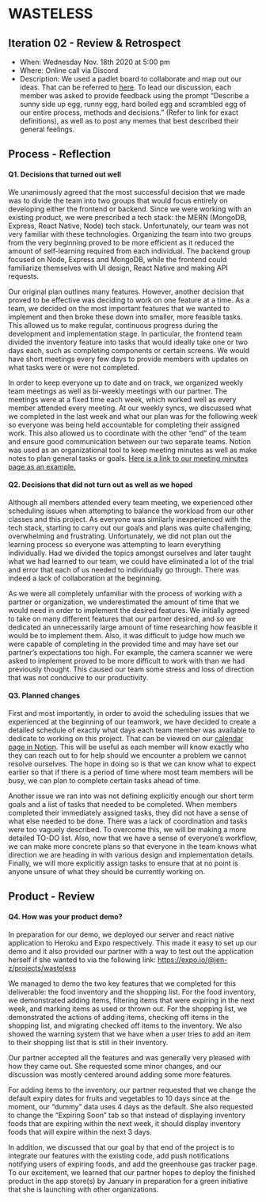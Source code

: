 # WASTELESS

## Iteration 02 - Review & Retrospect

 * When: Wednesday Nov. 18th 2020 at 5:00 pm
 * Where: Online call via Discord
 * Description: We used a padlet board to collaborate and map out our ideas. That can be referred to [here](https://padlet.com/jzhangyuyu/1icdxcwkw3qy0ezx). To lead our discussion, each member was asked to provide feedback using the prompt “Describe a sunny side up egg, runny egg, hard boiled egg and scrambled egg of our entire process, methods and decisions.” (Refer to link for exact definitions), as well as to post any memes that best described their general feelings. 

## Process - Reflection


#### Q1. Decisions that turned out well

We unanimously agreed that the most successful decision that we made was to divide the team into two groups that would focus entirely on developing either the frontend or backend. Since we were working with an existing product, we were prescribed a tech stack: the MERN (MongoDB, Express, React Native, Node) tech stack. Unfortunately, our team was not very familiar with these technologies. Organizing the team into two groups from the very beginning proved to be more efficient as it reduced the amount of self-learning required from each individual. The backend group focused on Node, Express and MongoDB, while the frontend could familiarize themselves with UI design, React Native and making API requests. 

Our original plan outlines many features. However, another decision that proved to be effective was deciding to work on one feature at a time. As a team, we decided on the most important features that we wanted to implement and then broke these down into smaller, more feasible tasks. This allowed us to make regular, continuous progress during the development and implementation stage. In particular, the frontend team divided the inventory feature into tasks that would ideally take one or two days each, such as completing components or certain screens. We would have short meetings every few days to provide members with updates on what tasks were or were not completed. 

In order to keep everyone up to date and on track, we organized weekly team meetings as well as bi-weekly meetings with our partner. The meetings were at a fixed time each week, which worked well as every member attended every meeting. At our weekly syncs, we discussed what we completed in the last week and what our plan was for the following week so everyone was being held accountable for completing their assigned work. This also allowed us to coordinate with the other “end” of the team and ensure good communication between our two separate teams. Notion was used as an organizational tool to keep meeting minutes as well as make notes to plan general tasks or goals. [Here is a link to our meeting minutes page as an example.](https://www.notion.so/c7ddcd489bf5404c8919a5014cbcda9d?v=ad382d292f004faa9aad03e52bdf82ed)

#### Q2. Decisions that did not turn out as well as we hoped

Although all members attended every team meeting, we experienced other scheduling issues when attempting to balance the workload from our other classes and this project. As everyone was similarly inexperienced with the tech stack, starting to carry out our goals and plans was quite challenging, overwhelming and frustrating. Unfortunately, we did not plan out the learning process so everyone was attempting to learn everything individually. Had we divided the topics amongst ourselves and later taught what we had learned to our team, we could have eliminated a lot of the trial and error that each of us needed to individually go through. There was indeed a lack of collaboration at the beginning.

As we were all completely unfamiliar with the process of working with a partner or organization, we underestimated the amount of time that we would need in order to implement the desired features. We initially agreed to take on many different features that our partner desired, and so we dedicated an unnecessarily large amount of time researching how feasible it would be to implement them. Also, it was difficult to judge how much we were capable of completing in the provided time and may have set our partner’s expectations too high. For example, the camera scanner we were asked to implement proved to be more difficult to work with than we had previously thought. This caused our team some stress and loss of direction that was not conducive to our productivity.

#### Q3. Planned changes

First and most importantly, in order to avoid the scheduling issues that we experienced at the beginning of our teamwork, we have decided to create a detailed schedule of exactly what days each team member was available to dedicate to working on this project. That can be viewed on our [calendar page in Notion](https://www.notion.so/82c49c5d90c24217b7c95c519087b78b?v=abbb0231f37146a68a304bd0439fc0ea). This will be useful as each member will know exactly who they can reach out to for help should we encounter a problem we cannot resolve ourselves. The hope in doing so is that we can know what to expect earlier so that if there is a period of time where most team members will be busy, we can plan to complete certain tasks ahead of time.

Another issue we ran into was not defining explicitly enough our short term goals and a list of tasks that needed to be completed. When members completed their immediately assigned tasks, they did not have a sense of what else needed to be done. There was a lack of coordination and tasks were too vaguely described. To overcome this, we will be making a more detailed TO-DO list. Also, now that we have a sense of everyone’s workflow, we can make more concrete plans so that everyone in the team knows what direction we are heading in with various design and implementation details. Finally, we will more explicitly assign tasks to ensure that at no point is anyone unsure of what they should be currently working on.

## Product - Review

#### Q4. How was your product demo?

In preparation for our demo, we deployed our server and react native application to Heroku and Expo respectively. This made it easy to set up our demo and it also provided our partner with a way to test out the application herself if she wanted to via the following link: https://expo.io/@jen-z/projects/wasteless

We managed to demo the two key features that we completed for this deliverable: the food inventory and the shopping list. For the food inventory, we demonstrated adding items, filtering items that were expiring in the next week, and marking items as used or thrown out. For the shopping list, we demonstrated the actions of adding items, checking off items in the shopping list, and migrating checked off items to the inventory. We also showed the warning system that we have when a user tries to add an item to their shopping list that is still in their inventory.

Our partner accepted all the features and was generally very pleased with how they came out. She requested some minor changes, and our discussion was mostly centered around adding some more features. 

For adding items to the inventory, our partner requested that we change the default expiry dates for fruits and vegetables to 10 days since at the moment, our “dummy” data uses 4 days as the default. She also requested to change the “Expiring Soon” tab so that instead of displaying inventory foods that are expiring within the next week, it should display inventory foods that will expire within the next 3 days.

In addition, we discussed that our goal by that end of the project is to integrate our features with the existing code, add push notifications notifying users of expiring foods, and add the greenhouse gas tracker page. To our excitement, we learned that our partner hopes to deploy the finished product in the app store(s) by January in preparation for a green initiative that she is launching with other organizations. 

